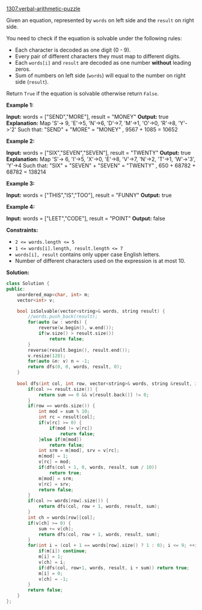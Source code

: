 [1307.verbal-arithmetic-puzzle](https://leetcode.com/problems/verbal-arithmetic-puzzle/)  

Given an equation, represented by `words` on left side and the `result` on right side.

You need to check if the equation is solvable under the following rules:

*   Each character is decoded as one digit (0 - 9).
*   Every pair of different characters they must map to different digits.
*   Each `words[i]` and `result` are decoded as one number **without** leading zeros.
*   Sum of numbers on left side (`words`) will equal to the number on right side (`result`). 

Return `True` if the equation is solvable otherwise return `False`.

**Example 1:**

**Input:** words = \["SEND","MORE"\], result = "MONEY"
**Output:** true
**Explanation:** Map 'S'-> 9, 'E'->5, 'N'->6, 'D'->7, 'M'->1, 'O'->0, 'R'->8, 'Y'->'2'
Such that: "SEND" + "MORE" = "MONEY" ,  9567 + 1085 = 10652

**Example 2:**

**Input:** words = \["SIX","SEVEN","SEVEN"\], result = "TWENTY"
**Output:** true
**Explanation:** Map 'S'-> 6, 'I'->5, 'X'->0, 'E'->8, 'V'->7, 'N'->2, 'T'->1, 'W'->'3', 'Y'->4
Such that: "SIX" + "SEVEN" + "SEVEN" = "TWENTY" ,  650 + 68782 + 68782 = 138214

**Example 3:**

**Input:** words = \["THIS","IS","TOO"\], result = "FUNNY"
**Output:** true

**Example 4:**

**Input:** words = \["LEET","CODE"\], result = "POINT"
**Output:** false

**Constraints:**

*   `2 <= words.length <= 5`
*   `1 <= words[i].length, result.length <= 7`
*   `words[i], result` contains only upper case English letters.
*   Number of different characters used on the expression is at most 10.  



**Solution:**  

```cpp
class Solution {
public:
    unordered_map<char, int> m;
    vector<int> v;

    bool isSolvable(vector<string>& words, string result) {
        //words.push_back(result);
        for(auto &w : words) {
            reverse(w.begin(), w.end());
            if(w.size() > result.size())
                return false;
        }
        reverse(result.begin(), result.end());
        v.resize(128);
        for(auto &n: v) n = -1;
        return dfs(0, 0, words, result, 0);
    }
    
    bool dfs(int col, int row, vector<string>& words, string &result, int sum) {
        if(col >= result.size()) {
            return sum == 0 && v[result.back()] != 0;
        }
        if(row == words.size()) {
            int mod = sum % 10;
            int rc = result[col];
            if(v[rc] >= 0) {
                if(mod != v[rc])
                    return false;
            }else if(m[mod])
                return false;
            int srm = m[mod], srv = v[rc];
            m[mod] = 1;
            v[rc] = mod;
            if(dfs(col + 1, 0, words, result, sum / 10))
                return true;
            m[mod] = srm;
            v[rc] = srv;
            return false;
        }
        if(col >= words[row].size()) {
            return dfs(col, row + 1, words, result, sum);
        }
        int ch = words[row][col];
        if(v[ch] >= 0) {
            sum += v[ch];
            return dfs(col, row + 1, words, result, sum);
        }
        for(int i = (col + 1 == words[row].size() ? 1 : 0); i <= 9; ++i) {
            if(m[i]) continue;
            m[i] = 1;
            v[ch] = i;
            if(dfs(col, row+1, words, result, i + sum)) return true;
            m[i] = 0;
            v[ch] = -1;
        }
        return false;
    }
};
```
      